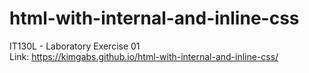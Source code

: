 # html-with-internal-and-inline-css
IT130L - Laboratory Exercise 01\
Link: https://kimgabs.github.io/html-with-internal-and-inline-css/
